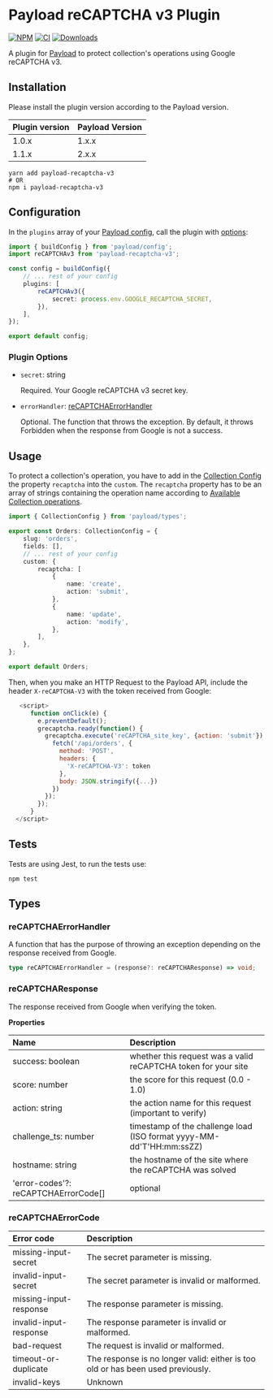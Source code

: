 # Payload reCAPTCHA v3 Plugin

[![NPM](https://img.shields.io/npm/v/payload-recaptcha-v3)](https://www.npmjs.com/package/payload-recaptcha-v3)
[![CI](https://github.com/GeorgeHulpoi/payload-recaptcha-v3/workflows/Test/badge.svg?branch=main)](https://github.com/GeorgeHulpoi/payload-recaptcha-v3/actions?query=workflow%3ATest)
[![Downloads](http://img.shields.io/npm/dm/payload-recaptcha-v3.svg)](https://www.npmjs.com/package/payload-recaptcha-v3)

A plugin for [Payload](https://github.com/payloadcms/payload) to protect collection's operations using Google reCAPTCHA v3.

## Installation

Please install the plugin version according to the Payload version.

| Plugin version | Payload Version |
| -------------- | --------------- |
| 1.0.x          | 1.x.x           |
| 1.1.x          | 2.x.x           |

```shell
yarn add payload-recaptcha-v3
# OR
npm i payload-recaptcha-v3
```

## Configuration

In the `plugins` array of your [Payload config](https://payloadcms.com/docs/configuration/overview), call the plugin with [options](#plugin-options):

```ts
import { buildConfig } from 'payload/config';
import reCAPTCHAv3 from 'payload-recaptcha-v3';

const config = buildConfig({
	// ... rest of your config
	plugins: [
		reCAPTCHAv3({
			secret: process.env.GOOGLE_RECAPTCHA_SECRET,
		}),
	],
});

export default config;
```

### Plugin Options

-   `secret`: string

    Required. Your Google reCAPTCHA v3 secret key.

-   `errorHandler`: [reCAPTCHAErrorHandler](#recaptchaerrorhandler)

    Optional. The function that throws the exception. By default, it throws Forbidden when the response from Google is not a success.

## Usage

To protect a collection's operation, you have to add in the [Collection Config](https://payloadcms.com/docs/configuration/collections) the property `recaptcha` into the `custom`.
The `recaptcha` property has to be an array of strings containing the operation name according to [Available Collection operations](https://payloadcms.com/docs/hooks/collections#beforeoperation).

```ts
import { CollectionConfig } from 'payload/types';

export const Orders: CollectionConfig = {
	slug: 'orders',
	fields: [],
	// ... rest of your config
	custom: {
		recaptcha: [
			{
				name: 'create',
				action: 'submit',
			},
			{
				name: 'update',
				action: 'modify',
			},
		],
	},
};

export default Orders;
```

Then, when you make an HTTP Request to the Payload API, include the header `X-reCAPTCHA-V3` with the token received from Google:

```js
   <script>
      function onClick(e) {
        e.preventDefault();
        grecaptcha.ready(function() {
          grecaptcha.execute('reCAPTCHA_site_key', {action: 'submit'}).then(function(token) {
            fetch('/api/orders', {
              method: 'POST',
              headers: {
                'X-reCAPTCHA-V3': token
              },
              body: JSON.stringify({...})
            })
          });
        });
      }
  </script>
```

## Tests

Tests are using Jest, to run the tests use:

```shell
npm test
```

## Types

### reCAPTCHAErrorHandler

A function that has the purpose of throwing an exception depending on the response received from Google.

```ts
type reCAPTCHAErrorHandler = (response?: reCAPTCHAResponse) => void;
```

### reCAPTCHAResponse

The response received from Google when verifying the token.

**Properties**

| Name                                 | Description                                                          |
| :----------------------------------- | :------------------------------------------------------------------- |
| success: boolean                     | whether this request was a valid reCAPTCHA token for your site       |
| score: number                        | the score for this request (0.0 - 1.0)                               |
| action: string                       | the action name for this request (important to verify)               |
| challenge_ts: number                 | timestamp of the challenge load (ISO format yyyy-MM-dd'T'HH:mm:ssZZ) |
| hostname: string                     | the hostname of the site where the reCAPTCHA was solved              |
| 'error-codes'?: reCAPTCHAErrorCode[] | optional                                                             |

### reCAPTCHAErrorCode

| Error code             | Description                                                                     |
| :--------------------- | :------------------------------------------------------------------------------ |
| missing-input-secret   | The secret parameter is missing.                                                |
| invalid-input-secret   | The secret parameter is invalid or malformed.                                   |
| missing-input-response | The response parameter is missing.                                              |
| invalid-input-response | The response parameter is invalid or malformed.                                 |
| bad-request            | The request is invalid or malformed.                                            |
| timeout-or-duplicate   | The response is no longer valid: either is too old or has been used previously. |
| invalid-keys           | Unknown                                                                         |
